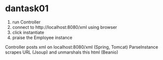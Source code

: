 # dantask01

1. run Controller
2. connect to http://localhost:8080/xml using browser
3. click instantiate
4. praise the Employee instance

Controller posts xml on localhost:8080/xml (Spring, Tomcat)
ParseInstance scrapes URL (Jsoup) and unmarshals this html  (Beanio)

